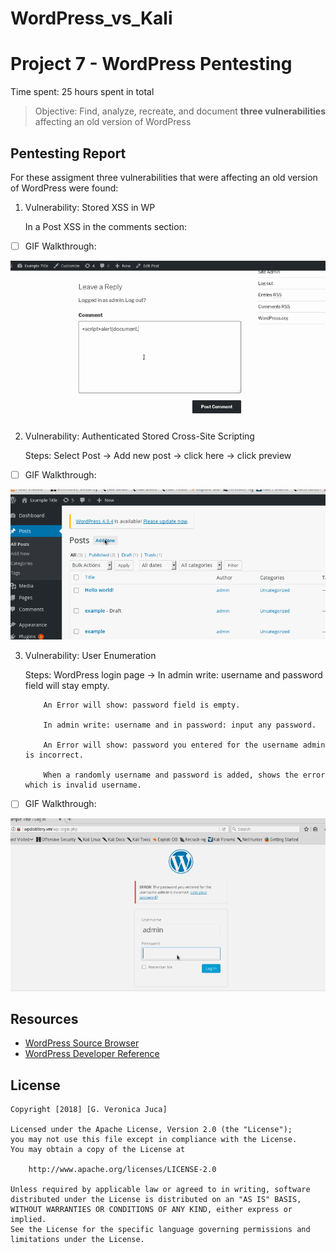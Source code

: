 # WordPress_vs_Kali
# Project 7 - WordPress Pentesting
Time spent: 25 hours spent in total

> Objective: Find, analyze, recreate, and document **three vulnerabilities** affecting an old version of WordPress

## Pentesting Report

For these assigment three vulnerabilities that were affecting an old version of WordPress were found:

1. Vulnerability: Stored XSS in WP

    In a Post XSS <script>alert(document.cookie);</script> in the comments section:
    
  - [ ] GIF Walkthrough: 
  
  <img src="https://github.com/gvero89/WordPress_vs_Kali/blob/master/XSS%20attack.gif" width=600>

 
2. Vulnerability: Authenticated Stored Cross-Site Scripting

    Steps: Select Post -> Add new post -> <a onmouseover="alert('I got you!')">click here</a> -> click preview
    
  - [ ] GIF Walkthrough: 
  
  <img src="https://github.com/gvero89/WordPress_vs_Kali/blob/master/Cross%20Site%20Scripting.gif" width=600>

3. Vulnerability: User Enumeration

    Steps: WordPress login page -> In admin write: username and password field will stay empty. 
    
           An Error will show: password field is empty.
           
           In admin write: username and in password: input any password.
           
           An Error will show: password you entered for the username admin is incorrect.
           
           When a randomly username and password is added, shows the error which is invalid username.
           
  - [ ] GIF Walkthrough: 
  
  <img src="https://github.com/gvero89/WordPress_vs_Kali/blob/master/user%20enumeration.gif" width=600>

## Resources

- [WordPress Source Browser](https://core.trac.wordpress.org/browser/)
- [WordPress Developer Reference](https://developer.wordpress.org/reference/)

## License

    Copyright [2018] [G. Veronica Juca]

    Licensed under the Apache License, Version 2.0 (the "License");
    you may not use this file except in compliance with the License.
    You may obtain a copy of the License at

        http://www.apache.org/licenses/LICENSE-2.0

    Unless required by applicable law or agreed to in writing, software
    distributed under the License is distributed on an "AS IS" BASIS,
    WITHOUT WARRANTIES OR CONDITIONS OF ANY KIND, either express or implied.
    See the License for the specific language governing permissions and
    limitations under the License.

